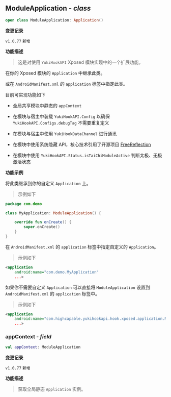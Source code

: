 ## ModuleApplication *- class*

```kotlin
open class ModuleApplication: Application()
```

**变更记录**

`v1.0.77` `新增`

**功能描述**

> 这是对使用 `YukiHookAPI` Xposed 模块实现中的一个扩展功能。

在你的 Xposed 模块的 `Application` 中继承此类。

或在 `AndroidManifest.xml` 的 `application` 标签中指定此类。

目前可实现功能如下

- 全局共享模块中静态的 `appContext`

- 在模块与宿主中装载 `YukiHookAPI.Config` 以确保 `YukiHookAPI.Configs.debugTag` 不需要重复定义

- 在模块与宿主中使用 `YukiHookDataChannel` 进行通讯

- 在模块中使用系统隐藏 API，核心技术引用了开源项目 [FreeReflection](https://github.com/tiann/FreeReflection)

- 在模块中使用 `YukiHookAPI.Status.isTaiChiModuleActive` 判断太极、无极激活状态

**功能示例**

将此类继承到你的自定义 `Application` 上。

> 示例如下

```kotlin
package com.demo

class MyApplication: ModuleApplication() {

    override fun onCreate() {
        super.onCreate()
    }
}
```

在 `AndroidManifest.xml` 的 `application` 标签中指定自定义的 `Application`。

> 示例如下

```xml
<application
    android:name="com.demo.MyApplication"
    ...>
```

如果你不需要自定义 `Application` 可以直接将 `ModuleApplication` 设置到 `AndroidManifest.xml` 的 `application` 标签中。

> 示例如下

```xml
<application
    android:name="com.highcapable.yukihookapi.hook.xposed.application.ModuleApplication"
    ...>
```

### appContext *- field*

```kotlin
val appContext: ModuleApplication
```

**变更记录**

`v1.0.77` `新增`

**功能描述**

> 获取全局静态 `Application` 实例。